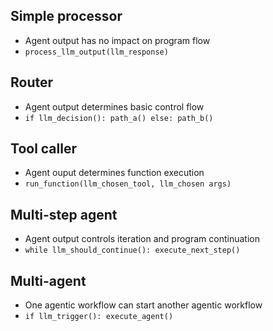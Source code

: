 ## Simple processor

- Agent output has no impact on program flow
- `process_llm_output(llm_response)`

## Router

- Agent output determines basic control flow
- `if llm_decision(): path_a() else: path_b()`

## Tool caller

- Agent ouput determines function execution
- `run_function(llm_chosen_tool, llm_chosen args)`

## Multi-step agent

- Agent output controls iteration and program continuation
- `while llm_should_continue(): execute_next_step()`

## Multi-agent

- One agentic workflow can start another agentic workflow
- `if llm_trigger(): execute_agent()`
